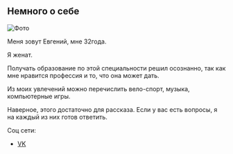 ## Немного о себе  
 
![Фото](https://sun9-56.userapi.com/impg/6YGRBKj6qhmYB9hSQrxtBQd55SgPKfK9JGQprQ/JDt7KoJalvE.jpg?size=1049x1600&quality=95&sign=cebf15824fa1687dc6bd7bd982f17d1d&type=album)  

Меня зовут Евгений, мне 32года.   

Я женат.  

Получать образование по этой специальности решил осознанно, так как мне нравится профессия и то, что она может дать.  

Из моих увлечений можно перечислить вело-спорт, музыка, компьютерные игры.  

Наверное, этого достаточно для рассказа. Если у вас есть вопросы, я на каждый из них готов ответить.

Соц сети:  
- [VK](https://vk.com/im?peers=234184254)